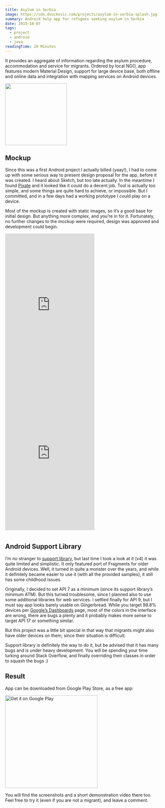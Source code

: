 ```yaml
---
title: Asylum in Serbia
image: https://cdn.dvuckovic.com/projects/asylum-in-serbia-splash.jpg
summary: Android help app for refugees seeking asylum in Serbia
date: 2015-10-07
tags:
  - project
  - android
  - java
readingTime: 20 Minutes
---
```


It provides an aggregate of information regarding the asylum procedure, accommodation and service for migrants. Ordered by local NGO, app features modern Material Design, support for large device base, both offline and online data and integration with mapping services on Android devices.

<a href="https://www.apc-cza.org/" target="_blank" rel="noopener">
    <img src="https://cdn.dvuckovic.com/projects/asylum-in-serbia.png" width="200" />
</a>

## Mockup

Since this was a first Android project I actually billed (yaay!), I had to come up with some serious way to present design proposal for the app, before it was created. I heard about Sketch, but too late actually. In the meantime I found [Pixate](https://www.pixate.com/) and it looked like it could do a decent job. Tool is actually too simple, and some things are quite hard to achieve, or impossible. But I committed, and in a few days had a working prototype I could play on a device.

Most of the mockup is created with static images, so it’s a good base for initial design. But anything more complex, and you’re in for it. Fortunately, no further changes to the mockup were required, design was approved and development could begin.

<div style="margin-bottom: 40px;">
    <iframe frameborder="0" width="290" height="480" style="margin-right: 50px !important;" allowfullscreen="true" src="https://www.youtube.com/embed/AI9SVMNfvyA?rel=0"></iframe>
    <iframe frameborder="0" width="290" height="480" allowfullscreen="true" src="https://www.youtube.com/embed/_y32nxkun7E?rel=0"></iframe>
</div>

## Android Support Library

I’m no stranger to [support library](https://developer.android.com/tools/support-library/index.html), but last time I took a look at it (v4) it was quite limited and simplistic. It only featured port of Fragments for older Android devices. Well, it turned in quite a monster over the years, and while it definitely became easier to use it (with all the provided samples), it still has some childhood issues.

Originally, I decided to set API 7 as a minimum (since its support library’s minimum ATM). But this turned troublesome, since I planned also to use some additional libraries for web services. I settled finally for API 9, but I must say app looks barely usable on Gingerbread. While you target 98.8% devices per [Google’s Dashboards](https://developer.android.com/about/dashboards/index.html#Platform) page, most of the colors in the interface are wrong, there are bugs a plenty and it probably makes more sense to target API 17 or something similar.

But this project was a little bit special in that way that migrants might also have older devices on them, since their situation is difficult.

Support library is definitely the way to do it, but be advised that it has many bugs and is under heavy development. You will be spending your time lurking around Stack Overflow, and finally overriding their classes in order to squash the bugs :)

## Result

App can be downloaded from Google Play Store, as a free app:

<a href="https://play.google.com/store/apps/details?id=com.dvuckovic.asylumseeker"><img src="https://play.google.com/intl/en_gb/badges/static/images/badges/en_badge_web_generic.png" width="300" alt="Get it on Google Play"></a>

You will find the screenshots and a short demonstration video there too. Feel free to try it (even if you are not a migrant), and leave a comment.

